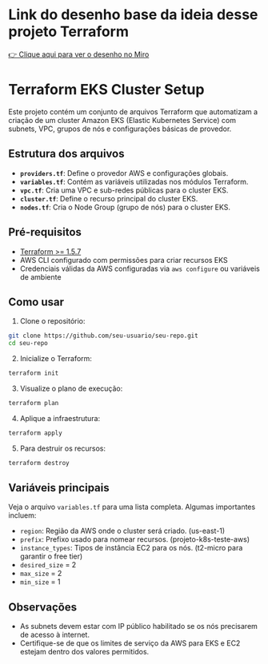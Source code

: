 # Link do desenho base da ideia desse projeto Terraform

[👉 Clique aqui para ver o desenho no Miro](https://miro.com/welcomeonboard/bXNBZnZmb2M4eUtXUkd0RUs4OHVLa0hJTDd6K0paYUZTWjIyQWo2b3Q0UGtZaW1oOXVVQzFDM3JFd3ZHN0U2akVZQkswOTUyVmV0a3JWc0tIOVZJemdHSFU5OUVoUWlyUEhuN01iRnRpa2I0M1VWaDZOZDVaaUZBMlpKS0RLYWFzVXVvMm53MW9OWFg5bkJoVXZxdFhRPT0hdjE=?share_link_id=912617760531)


# Terraform EKS Cluster Setup

Este projeto contém um conjunto de arquivos Terraform que automatizam a criação de um cluster Amazon EKS (Elastic Kubernetes Service) com subnets, VPC, grupos de nós e configurações básicas de provedor.

## Estrutura dos arquivos

- **`providers.tf`**: Define o provedor AWS e configurações globais.
- **`variables.tf`**: Contém as variáveis utilizadas nos módulos Terraform.
- **`vpc.tf`**: Cria uma VPC e sub-redes públicas para o cluster EKS.
- **`cluster.tf`**: Define o recurso principal do cluster EKS.
- **`nodes.tf`**: Cria o Node Group (grupo de nós) para o cluster EKS.

## Pré-requisitos

- [Terraform >= 1.5.7](https://www.terraform.io/downloads)
- AWS CLI configurado com permissões para criar recursos EKS
- Credenciais válidas da AWS configuradas via `aws configure` ou variáveis de ambiente

## Como usar

1. Clone o repositório:
```bash
git clone https://github.com/seu-usuario/seu-repo.git
cd seu-repo
```

2. Inicialize o Terraform:
```bash
terraform init
```

3. Visualize o plano de execução:
```bash
terraform plan
```

4. Aplique a infraestrutura:
```bash
terraform apply
```

5. Para destruir os recursos:
```bash
terraform destroy
```

## Variáveis principais

Veja o arquivo `variables.tf` para uma lista completa. Algumas importantes incluem:

- `region`: Região da AWS onde o cluster será criado. (us-east-1)
- `prefix`: Prefixo usado para nomear recursos. (projeto-k8s-teste-aws)
- `instance_types`: Tipos de instância EC2 para os nós. (t2-micro para garantir o free tier)
- `desired_size` = 2
- `max_size` = 2
- `min_size` = 1

## Observações

- As subnets devem estar com IP público habilitado se os nós precisarem de acesso à internet.
- Certifique-se de que os limites de serviço da AWS para EKS e EC2 estejam dentro dos valores permitidos.

